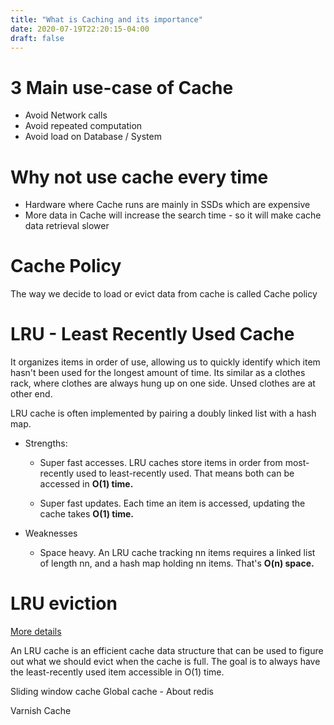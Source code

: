 ```yaml
---
title: "What is Caching and its importance"
date: 2020-07-19T22:20:15-04:00
draft: false
---
```


# 3 Main use-case of Cache
- Avoid Network calls
- Avoid repeated computation
- Avoid load on Database / System


# Why not use cache every time
- Hardware where Cache runs are mainly in SSDs which are expensive
- More data in Cache will increase the search time - so it will make cache data retrieval slower

# Cache Policy
The way we decide to load or evict data from cache is called Cache policy

# LRU - Least Recently Used Cache
It organizes items in order of use, allowing us to quickly identify which item hasn't been used for the longest amount of time. Its similar as a clothes rack, where clothes are always hung up on one side. Unsed clothes are at other end.

LRU cache is often implemented by pairing a doubly linked list with a hash map.

- Strengths:

    - Super fast accesses. LRU caches store items in order from most-recently used to least-recently used. That means both can be accessed in **O(1) time.**

    - Super fast updates. Each time an item is accessed, updating the cache takes **O(1) time.**

- Weaknesses

    - Space heavy. An LRU cache tracking nn items requires a linked list of length nn, and a hash map holding nn items. That's **O(n) space.**


# LRU eviction
[More details](https://www.interviewcake.com/concept/java/lru-cache)

An LRU cache is an efficient cache data structure that can be used to figure out what we should evict when the cache is full. The goal is to always have the least-recently used item accessible in O(1) time.


Sliding window cache
Global cache - About redis

Varnish Cache